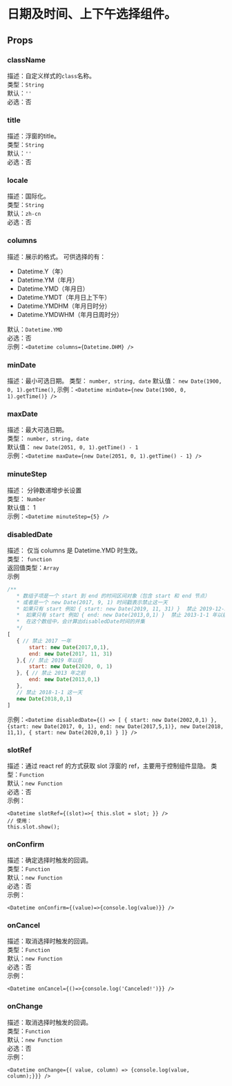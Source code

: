 

# 日期及时间、上下午选择组件。

## Props

### className
描述：自定义样式的`class`名称。  
类型：`String`  
默认：`''`   
必选：否  

### title  
描述：浮窗的title。  
类型：`String`  
默认：`''`  
必选：否  

### locale  
描述：国际化。  
类型：`String`  
默认：`zh-cn`  
必选：否  

### columns  
描述：展示的格式。
可供选择的有：

* Datetime.Y（年）
* Datetime.YM（年月）
* Datetime.YMD（年月日）
* Datetime.YMDT（年月日上下午）
* Datetime.YMDHM（年月日时分）
* Datetime.YMDWHM（年月日周时分）

默认：`Datetime.YMD`  
必选：否  
示例：`<Datetime columns={Datetime.DHM} />`  


### minDate
描述：最小可选日期。
类型： `number, string, date`
默认值： `new Date(1900, 0, 1).getTime()`,
示例：`<Datetime minDate={new Date(1900, 0, 1).getTime()} />` 

### maxDate
描述：最大可选日期。  
类型： `number, string, date`  
默认值： `new Date(2051, 0, 1).getTime() - 1`  
示例：`<Datetime maxDate={new Date(2051, 0, 1).getTime() - 1} />`  

### minuteStep
描述： 分钟数递增步长设置  
类型： `Number`  
默认值： 1  
示例：`<Datetime minuteStep={5} />`  

### disabledDate
描述： 仅当 columns 是 Datetime.YMD 时生效。  
类型： `function`  
返回值类型：`Array`  
示例  
 ```javascript
 /**
	* 数组子项是一个 start 到 end 的时间区间对象（包含 start 和 end 节点）
	* 或者是一个 new Date(2017, 9, 1) 时间戳表示禁止这一天
	* 如果只有 start 例如 { start: new Date(2019, 11, 31) }  禁止 2019-12-31 年以后（包含 2019-12-31） 
	*  如果只有 start 例如 { end: new Date(2013,0,1) }  禁止 2013-1-1 年以前（0包含 2013-1-1）
	*  在这个数组中，会计算出disabledDate时间的并集
	*/ 
 [
 	{ // 禁止 2017 一年
		start: new Date(2017,0,1),
		end: new Date(2017, 11, 31)
	},{ // 禁止 2019 年以后
		start: new Date(2020, 0, 1)
	}, { // 禁止 2013 年之前
		end: new Date(2013,0,1)
	},
	// 禁止 2018-1-1 这一天
	new Date(2018,0,1)
 ]
 ```
示例：`<Datetime disabledDate={() => [ { start: new Date(2002,0,1) },{start: new Date(2017, 0, 1), end: new Date(2017,5,1)}, new Date(2018, 11,1), { start: new Date(2020,0,1) } ]} />`
### slotRef  
描述：通过 react ref 的方式获取 slot 浮窗的 ref，主要用于控制组件显隐。
类型：`Function`  
默认：`new Function`  
必选：否  
示例：  
```
<Datetime slotRef={(slot)=>{ this.slot = slot; }} />
// 使用：
this.slot.show();
```

### onConfirm  
描述：确定选择时触发的回调。  
类型：`Function`  
默认：`new Function`  
必选：否  
示例：
```
<Datetime onConfirm={(value)=>{console.log(value)}} />
```

### onCancel  
描述：取消选择时触发的回调。  
类型：`Function`  
默认：`new Function`  
必选：否  
示例：
```
<Datetime onCancel={()=>{console.log('Canceled!')}} />
```
### onChange

描述：取消选择时触发的回调。  
类型：`Function`  
默认：`new Function`  
必选：否  
示例：
```
<Datetime onChange={( value, column) => {console.log(value, column);}}} />
```
